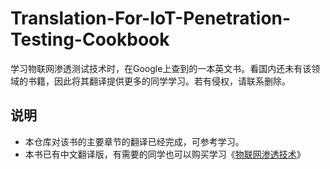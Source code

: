 # Translation-For-IoT-Penetration-Testing-Cookbook
学习物联网渗透测试技术时，在Google上查到的一本英文书。看国内还未有该领域的书籍，因此将其翻译提供更多的同学学习。若有侵权，请联系删除。


## 说明
* 本仓库对该书的主要章节的翻译已经完成，可参考学习。
* 本书已有中文翻译版，有需要的同学也可以购买学习《[物联网渗透技术](https://item.jd.com/12623610.html)》
